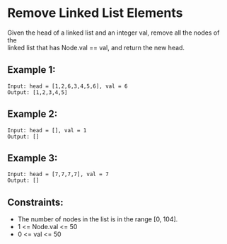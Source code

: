 # Remove Linked List Elements

Given the head of a linked list and an integer val, remove all the nodes of the  
linked list that has Node.val == val, and return the new head.

 

## Example 1:

    Input: head = [1,2,6,3,4,5,6], val = 6
    Output: [1,2,3,4,5]

## Example 2:

    Input: head = [], val = 1
    Output: []

## Example 3:

    Input: head = [7,7,7,7], val = 7
    Output: []

 

## Constraints:

* The number of nodes in the list is in the range [0, 104].
* 1 <= Node.val <= 50
* 0 <= val <= 50

